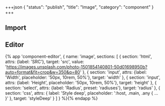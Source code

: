 +++json
{
  "status": "publish",
  "title": "Image",
  "category": "component"
}
+++

## Import

<app-component-import componentName="image"></app-component-import>

## Editor

{%
  app 'component-editor', {
    name: 'image',
    sections: [
      {
        section: 'html',
        attrs: {label: 'SRC'},
        target: 'src',
        value: 'https://images.unsplash.com/photo-1501854140801-50d01698950b?auto=format&fit=crop&w=350&q=80'
      },
      {
        section: 'input',
        attrs: {label: 'Width', placeholder: '50px, 10rem, 50%'},
        target: 'width'
      },
      {
        section: 'input',
        attrs: {label: 'Height', placeholder: '50px, 10rem, 50%'},
        target: 'height'
      },
      {
        section: 'select',
        attrs: {label: 'Radius', preset: 'radiuses'},
        target: 'radius'
      },
      {
        section: 'css',
        attrs: {
          label: 'Style deep',
          placeholder: ':host, .main, .any { ... }'
        },
        target: 'styleDeep'
      }
    ]
  }
%}{% endapp %}
